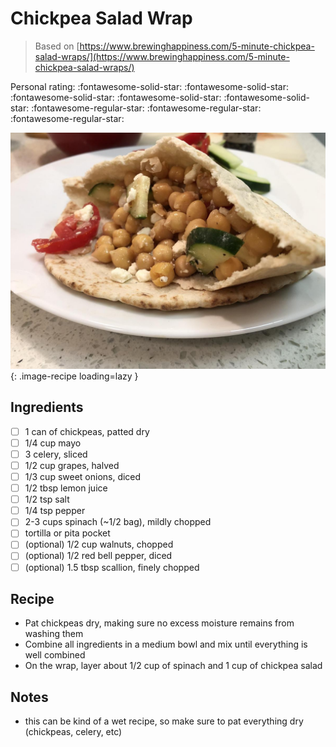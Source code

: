 <!-- Needs Manual Review -->

<!-- Do not modify sections with "AUTO-*". They are updated by make.py -->

# Chickpea Salad Wrap

> Based on [https://www.brewinghappiness.com/5-minute-chickpea-salad-wraps/](https://www.brewinghappiness.com/5-minute-chickpea-salad-wraps/)

<!-- rating=2; (User can specify rating on scale of 1-5) -->
<!-- AUTO-UserRating -->
Personal rating: :fontawesome-solid-star: :fontawesome-solid-star: :fontawesome-solid-star: :fontawesome-solid-star: :fontawesome-solid-star: :fontawesome-regular-star: :fontawesome-regular-star: :fontawesome-regular-star:
<!-- /AUTO-UserRating -->

<!-- name_image=chickpea_salad_wrap.jpeg; (User can specify image name) -->
<!-- AUTO-Image -->
![chickpea_salad_wrap.jpeg](./chickpea_salad_wrap.jpeg){: .image-recipe loading=lazy }
<!-- /AUTO-Image -->

## Ingredients

* [ ] 1 can of chickpeas, patted dry
* [ ] 1/4 cup mayo
* [ ] 3 celery, sliced
* [ ] 1/2 cup grapes, halved
* [ ] 1/3 cup sweet onions, diced
* [ ] 1/2 tbsp lemon juice
* [ ] 1/2 tsp salt
* [ ] 1/4 tsp pepper
* [ ] 2-3 cups spinach (~1/2 bag), mildly chopped
* [ ] tortilla or pita pocket
* [ ] (optional) 1/2 cup walnuts, chopped
* [ ] (optional) 1/2 red bell pepper, diced
* [ ] (optional) 1.5 tbsp scallion, finely chopped

## Recipe

* Pat chickpeas dry, making sure no excess moisture remains from washing them
* Combine all ingredients in a medium bowl and mix until everything is well combined
* On the wrap, layer about 1/2 cup of spinach and 1 cup of chickpea salad

## Notes

* this can be kind of a wet recipe, so make sure to pat everything dry (chickpeas, celery, etc)
